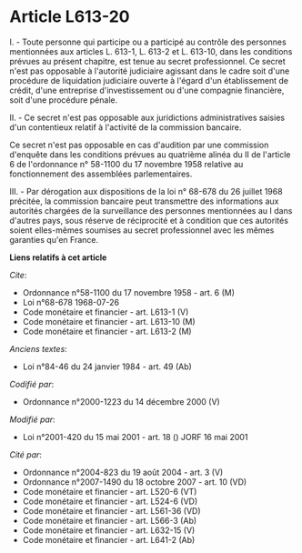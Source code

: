 # Article L613-20

I. - Toute personne qui participe ou a participé au contrôle des personnes mentionnées aux articles L. 613-1, L. 613-2 et L.
613-10, dans les conditions prévues au présent chapitre, est tenue au secret professionnel. Ce secret n'est pas opposable à
l'autorité judiciaire agissant dans le cadre soit d'une procédure de liquidation judiciaire ouverte à l'égard d'un
établissement de crédit, d'une entreprise d'investissement ou d'une compagnie financière, soit d'une procédure pénale.

II. - Ce secret n'est pas opposable aux juridictions administratives saisies d'un contentieux relatif à l'activité de la
commission bancaire.

Ce secret n'est pas opposable en cas d'audition par une commission d'enquête dans les conditions prévues au quatrième alinéa
du II de l'article 6 de l'ordonnance n° 58-1100 du 17 novembre 1958 relative au fonctionnement des assemblées parlementaires.

III. - Par dérogation aux dispositions de la loi n° 68-678 du 26 juillet 1968 précitée, la commission bancaire peut
transmettre des informations aux autorités chargées de la surveillance des personnes mentionnées au I dans d'autres pays,
sous réserve de réciprocité et à condition que ces autorités soient elles-mêmes soumises au secret professionnel avec les
mêmes garanties qu'en France.

**Liens relatifs à cet article**

_Cite_:

  - Ordonnance n°58-1100 du 17 novembre 1958 - art. 6 (M)
  - Loi n°68-678 1968-07-26
  - Code monétaire et financier - art. L613-1 (V)
  - Code monétaire et financier - art. L613-10 (M)
  - Code monétaire et financier - art. L613-2 (M)

_Anciens textes_:

  - Loi n°84-46 du 24 janvier 1984 - art. 49 (Ab)

_Codifié par_:

  - Ordonnance n°2000-1223 du 14 décembre 2000 (V)

_Modifié par_:

  - Loi n°2001-420 du 15 mai 2001 - art. 18 () JORF 16 mai 2001

_Cité par_:

  - Ordonnance n°2004-823 du 19 août 2004 - art. 3 (V)
  - Ordonnance n°2007-1490 du 18 octobre 2007 - art. 10 (VD)
  - Code monétaire et financier - art. L520-6 (VT)
  - Code monétaire et financier - art. L524-6 (VD)
  - Code monétaire et financier - art. L561-36 (VD)
  - Code monétaire et financier - art. L566-3 (Ab)
  - Code monétaire et financier - art. L632-15 (V)
  - Code monétaire et financier - art. L641-2 (Ab)
